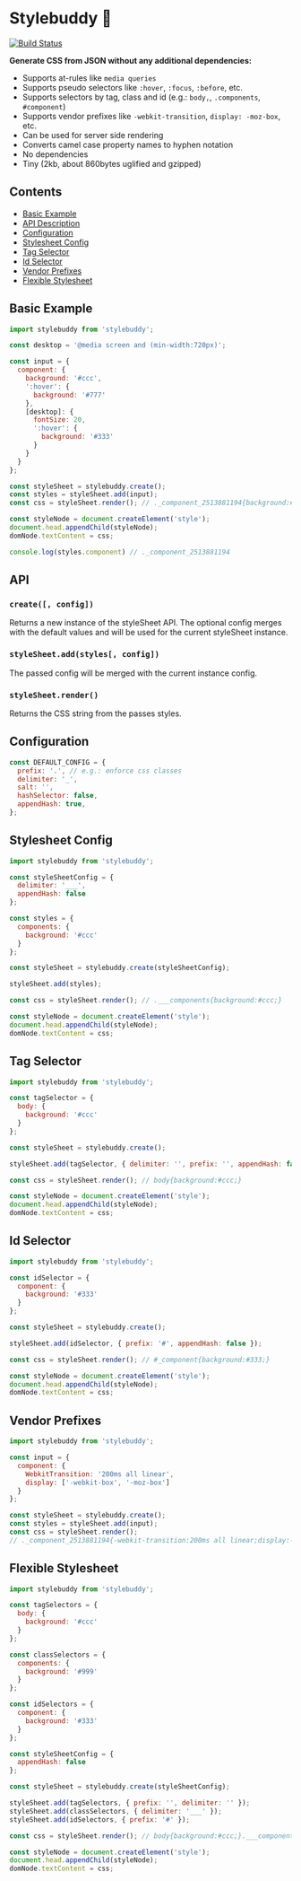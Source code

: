 # Stylebuddy 🐻

[![Build Status](https://travis-ci.org/davidspinat/stylebuddy.svg)](https://travis-ci.org/davidspinat/stylebuddy)

__Generate CSS from JSON without any additional dependencies:__

- Supports at-rules like `media queries`
- Supports pseudo selectors like `:hover`, `:focus`, `:before`, etc.
- Supports selectors by tag, class and id (e.g.: `body,`, `.components`, `#component`)
- Supports vendor prefixes like `-webkit-transition`, `display: -moz-box`, etc.
- Can be used for server side rendering
- Converts camel case property names to hyphen notation
- No dependencies
- Tiny (2kb, about 860bytes uglified and gzipped)

## Contents

- [Basic Example](#basic-example)
- [API Description](#api)
- [Configuration](#configuration)
- [Stylesheet Config](#stylesheet-config)
- [Tag Selector](#tag-selector)
- [Id Selector](#id-selector)
- [Vendor Prefixes](#vendor-prefixes)
- [Flexible Stylesheet](#flexible-stylesheet)

## Basic Example

```javascript
import stylebuddy from 'stylebuddy';

const desktop = '@media screen and (min-width:720px)';

const input = {
  component: {
    background: '#ccc',
    ':hover': {
      background: '#777'
    },
    [desktop]: {
      fontSize: 20,
      ':hover': {
        background: '#333'
      }
    }
  }
};

const styleSheet = stylebuddy.create();
const styles = styleSheet.add(input);
const css = styleSheet.render(); // ._component_2513881194{background:#ccc;}.component_2513881194:hover ...

const styleNode = document.createElement('style');
document.head.appendChild(styleNode);
domNode.textContent = css;

console.log(styles.component) // ._component_2513881194
```

## API

### `create([, config])`

Returns a new instance of the styleSheet API. The optional config merges with the default values and will be used for the current styleSheet instance.

### `styleSheet.add(styles[, config])`

The passed config will be merged with the current instance config.

### `styleSheet.render()`

Returns the CSS string from the passes styles.

## Configuration

```javascript
const DEFAULT_CONFIG = {
  prefix: '.', // e.g.: enforce css classes
  delimiter: '_',
  salt: '',
  hashSelector: false,
  appendHash: true,
};
```

## Stylesheet Config

```javascript
import stylebuddy from 'stylebuddy';

const styleSheetConfig = {
  delimiter: '___',
  appendHash: false
};

const styles = {
  components: {
    background: '#ccc'
  }
};

const styleSheet = stylebuddy.create(styleSheetConfig);

styleSheet.add(styles);

const css = styleSheet.render(); // .___components{background:#ccc;}

const styleNode = document.createElement('style');
document.head.appendChild(styleNode);
domNode.textContent = css;
```

## Tag Selector

```javascript
import stylebuddy from 'stylebuddy';

const tagSelector = {
  body: {
    background: '#ccc'
  }
};

const styleSheet = stylebuddy.create();

styleSheet.add(tagSelector, { delimiter: '', prefix: '', appendHash: false });

const css = styleSheet.render(); // body{background:#ccc;}

const styleNode = document.createElement('style');
document.head.appendChild(styleNode);
domNode.textContent = css;
```

## Id Selector

```javascript
import stylebuddy from 'stylebuddy';

const idSelector = {
  component: {
    background: '#333'
  }
};

const styleSheet = stylebuddy.create();

styleSheet.add(idSelector, { prefix: '#', appendHash: false });

const css = styleSheet.render(); // #_component{background:#333;}

const styleNode = document.createElement('style');
document.head.appendChild(styleNode);
domNode.textContent = css;
```

## Vendor Prefixes

```javascript
import stylebuddy from 'stylebuddy';

const input = {
  component: {
    WebkitTransition: '200ms all linear',
    display: ['-webkit-box', '-moz-box']
  }
};

const styleSheet = stylebuddy.create();
const styles = styleSheet.add(input);
const css = styleSheet.render();
// ._component_2513881194{-webkit-transition:200ms all linear;display:-webkit-box;display:-moz-box;}
```

## Flexible Stylesheet

```javascript
import stylebuddy from 'stylebuddy';

const tagSelectors = {
  body: {
    background: '#ccc'
  }
};

const classSelectors = {
  components: {
    background: '#999'
  }
};

const idSelectors = {
  component: {
    background: '#333'
  }
};

const styleSheetConfig = {
  appendHash: false
};

const styleSheet = stylebuddy.create(styleSheetConfig);

styleSheet.add(tagSelectors, { prefix: '', delimiter: '' });
styleSheet.add(classSelectors, { delimiter: '___' });
styleSheet.add(idSelectors, { prefix: '#' });

const css = styleSheet.render(); // body{background:#ccc;}.___components{background:#999;}#_component{background:#333;}

const styleNode = document.createElement('style');
document.head.appendChild(styleNode);
domNode.textContent = css;
```
